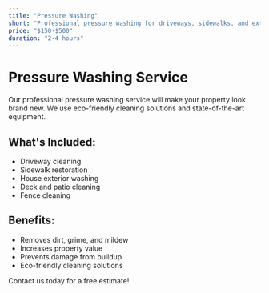 ```yaml
---
title: "Pressure Washing"
short: "Professional pressure washing for driveways, sidewalks, and exteriors"
price: "$150-$500"
duration: "2-4 hours"
---
```


# Pressure Washing Service

Our professional pressure washing service will make your property look brand new. We use eco-friendly cleaning solutions and state-of-the-art equipment.

## What's Included:
- Driveway cleaning
- Sidewalk restoration
- House exterior washing
- Deck and patio cleaning
- Fence cleaning

## Benefits:
- Removes dirt, grime, and mildew
- Increases property value
- Prevents damage from buildup
- Eco-friendly cleaning solutions

Contact us today for a free estimate!
